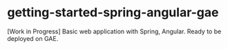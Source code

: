 # getting-started-spring-angular-gae
[Work in Progress] Basic web application with Spring, Angular. Ready to be deployed on GAE.
